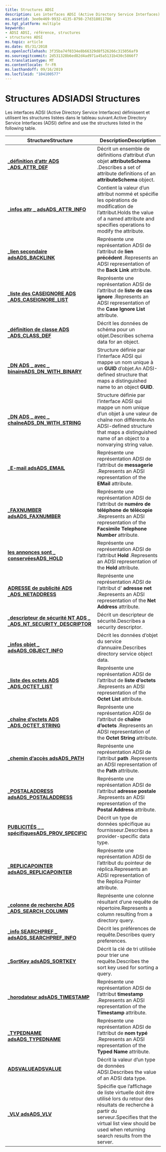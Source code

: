 ```yaml
---
title: Structures ADSI
description: Les interfaces ADSI (Active Directory Service Interfaces) définissent et utilisent les structures listées dans le tableau suivant.
ms.assetid: 3ee0e469-9932-4135-8798-27d318011786
ms.tgt_platform: multiple
keywords:
- ADSI ADSI, référence, structures
- structures ADSI
ms.topic: article
ms.date: 05/31/2018
ms.openlocfilehash: 3f35ba74f0334e8b66329d8f526266c315056af9
ms.sourcegitcommit: 2d531328b6ed82d4ad971a45a5131b430c5866f7
ms.translationtype: MT
ms.contentlocale: fr-FR
ms.lasthandoff: 09/16/2019
ms.locfileid: "104100577"
---
```

# <a name="adsi-structures"></a><span data-ttu-id="afa20-105">Structures ADSI</span><span class="sxs-lookup"><span data-stu-id="afa20-105">ADSI Structures</span></span>

<span data-ttu-id="afa20-106">Les interfaces ADSI (Active Directory Service Interfaces) définissent et utilisent les structures listées dans le tableau suivant.</span><span class="sxs-lookup"><span data-stu-id="afa20-106">Active Directory Service Interfaces (ADSI) define and use the structures listed in the following table.</span></span>



| <span data-ttu-id="afa20-107">Structure</span><span class="sxs-lookup"><span data-stu-id="afa20-107">Structure</span></span>                                                                      | <span data-ttu-id="afa20-108">Description</span><span class="sxs-lookup"><span data-stu-id="afa20-108">Description</span></span>                                                                                                    |
|--------------------------------------------------------------------------------|----------------------------------------------------------------------------------------------------------------|
| [<span data-ttu-id="afa20-109">**\_définition d’attr ADS \_**</span><span class="sxs-lookup"><span data-stu-id="afa20-109">**ADS\_ATTR\_DEF**</span></span>](/windows/desktop/api/Iads/ns-iads-ads_attr_def)<br/>                              | <span data-ttu-id="afa20-110">Décrit un ensemble de définitions d’attribut d’un objet **attributeSchema** .</span><span class="sxs-lookup"><span data-stu-id="afa20-110">Describes a set of attribute definitions of an **attributeSchema** object.</span></span><br/>                          |
| [<span data-ttu-id="afa20-111">**\_infos attr \_ ads**</span><span class="sxs-lookup"><span data-stu-id="afa20-111">**ADS\_ATTR\_INFO**</span></span>](/windows/desktop/api/Iads/ns-iads-ads_attr_info)<br/>                            | <span data-ttu-id="afa20-112">Contient la valeur d’un attribut nommé et spécifie les opérations de modification de l’attribut.</span><span class="sxs-lookup"><span data-stu-id="afa20-112">Holds the value of a named attribute and specifies operations to modify the attribute.</span></span><br/>              |
| [<span data-ttu-id="afa20-113">**\_lien secondaire ads**</span><span class="sxs-lookup"><span data-stu-id="afa20-113">**ADS\_BACKLINK**</span></span>](/windows/win32/api/iads/ns-iads-ads_backlink)<br/>                               | <span data-ttu-id="afa20-114">Représente une représentation ADSI de l’attribut de **lien précédent** .</span><span class="sxs-lookup"><span data-stu-id="afa20-114">Represents an ADSI representation of the **Back Link** attribute.</span></span><br/>                                   |
| [<span data-ttu-id="afa20-115">**\_liste des CASEIGNORE ADS \_**</span><span class="sxs-lookup"><span data-stu-id="afa20-115">**ADS\_CASEIGNORE\_LIST**</span></span>](/windows/desktop/api/Iads/ns-iads-ads_caseignore_list)<br/>                | <span data-ttu-id="afa20-116">Représente une représentation ADSI de l’attribut de **liste de cas ignore** .</span><span class="sxs-lookup"><span data-stu-id="afa20-116">Represents an ADSI representation of the **Case Ignore List** attribute.</span></span><br/>                            |
| [<span data-ttu-id="afa20-117">**\_définition de classe ADS \_**</span><span class="sxs-lookup"><span data-stu-id="afa20-117">**ADS\_CLASS\_DEF**</span></span>](/windows/desktop/api/Iads/ns-iads-ads_class_def)<br/>                            | <span data-ttu-id="afa20-118">Décrit les données de schéma pour un objet.</span><span class="sxs-lookup"><span data-stu-id="afa20-118">Describes schema data for an object.</span></span><br/>                                                                |
| [<span data-ttu-id="afa20-119">**\_DN ADS \_ avec \_ binaire**</span><span class="sxs-lookup"><span data-stu-id="afa20-119">**ADS\_DN\_WITH\_BINARY**</span></span>](/windows/win32/api/iads/ns-iads-ads_dn_with_binary)<br/>                 | <span data-ttu-id="afa20-120">Structure définie par l’interface ADSI qui mappe un nom unique à un **GUID** d’objet.</span><span class="sxs-lookup"><span data-stu-id="afa20-120">An ADSI-defined structure that maps a distinguished name to an object **GUID**.</span></span><br/>                     |
| [<span data-ttu-id="afa20-121">**\_DN ADS \_ avec \_ chaîne**</span><span class="sxs-lookup"><span data-stu-id="afa20-121">**ADS\_DN\_WITH\_STRING**</span></span>](/windows/win32/api/iads/ns-iads-ads_dn_with_string)<br/>                 | <span data-ttu-id="afa20-122">Structure définie par l’interface ADSI qui mappe un nom unique d’un objet à une valeur de chaîne non différente.</span><span class="sxs-lookup"><span data-stu-id="afa20-122">An ADSI-defined structure that maps a distinguished name of an object to a nonvarying string value.</span></span><br/> |
| [<span data-ttu-id="afa20-123">**\_E-mail ads**</span><span class="sxs-lookup"><span data-stu-id="afa20-123">**ADS\_EMAIL**</span></span>](/windows/win32/api/iads/ns-iads-ads_email)<br/>                                     | <span data-ttu-id="afa20-124">Représente une représentation ADSI de l’attribut de **messagerie** .</span><span class="sxs-lookup"><span data-stu-id="afa20-124">Represents an ADSI representation of the **EMail** attribute.</span></span><br/>                                       |
| [<span data-ttu-id="afa20-125">**\_FAXNUMBER ads**</span><span class="sxs-lookup"><span data-stu-id="afa20-125">**ADS\_FAXNUMBER**</span></span>](/windows/win32/api/iads/ns-iads-ads_faxnumber)<br/>                             | <span data-ttu-id="afa20-126">Représente une représentation ADSI de l’attribut de **numéro de téléphone de télécopie** .</span><span class="sxs-lookup"><span data-stu-id="afa20-126">Represents an ADSI representation of the **Facsimile Telephone Number** attribute.</span></span><br/>                  |
| [<span data-ttu-id="afa20-127">**les annonces sont \_ conservées**</span><span class="sxs-lookup"><span data-stu-id="afa20-127">**ADS\_HOLD**</span></span>](/windows/win32/api/iads/ns-iads-ads_hold)<br/>                                       | <span data-ttu-id="afa20-128">Représente une représentation ADSI de l’attribut **Hold** .</span><span class="sxs-lookup"><span data-stu-id="afa20-128">Represents an ADSI representation of the **Hold** attribute.</span></span><br/>                                        |
| [<span data-ttu-id="afa20-129">**ADRESSE de publicité ADS \_**</span><span class="sxs-lookup"><span data-stu-id="afa20-129">**ADS\_NETADDRESS**</span></span>](/windows/win32/api/iads/ns-iads-ads_netaddress)<br/>                           | <span data-ttu-id="afa20-130">Représente une représentation ADSI de l’attribut d' **adresse net** .</span><span class="sxs-lookup"><span data-stu-id="afa20-130">Represents an ADSI representation of the **Net Address** attribute.</span></span><br/>                                 |
| [<span data-ttu-id="afa20-131">**\_descripteur de sécurité NT ADS \_ \_**</span><span class="sxs-lookup"><span data-stu-id="afa20-131">**ADS\_NT\_SECURITY\_DESCRIPTOR**</span></span>](/windows/win32/api/iads/ns-iads-ads_nt_security_descriptor)<br/> | <span data-ttu-id="afa20-132">Décrit un descripteur de sécurité.</span><span class="sxs-lookup"><span data-stu-id="afa20-132">Describes a security descriptor.</span></span><br/>                                                                    |
| [<span data-ttu-id="afa20-133">**\_infos objet \_ ads**</span><span class="sxs-lookup"><span data-stu-id="afa20-133">**ADS\_OBJECT\_INFO**</span></span>](/windows/desktop/api/Iads/ns-iads-ads_object_info)<br/>                        | <span data-ttu-id="afa20-134">Décrit les données d’objet du service d’annuaire.</span><span class="sxs-lookup"><span data-stu-id="afa20-134">Describes directory service object data.</span></span><br/>                                                            |
| [<span data-ttu-id="afa20-135">**\_liste des octets ADS \_**</span><span class="sxs-lookup"><span data-stu-id="afa20-135">**ADS\_OCTET\_LIST**</span></span>](/windows/desktop/api/Iads/ns-iads-ads_octet_list)<br/>                          | <span data-ttu-id="afa20-136">Représente une représentation ADSI de l’attribut de **liste d’octets** .</span><span class="sxs-lookup"><span data-stu-id="afa20-136">Represents an ADSI representation of the **Octet List** attribute.</span></span><br/>                                  |
| [<span data-ttu-id="afa20-137">**\_chaîne d’octets ADS \_**</span><span class="sxs-lookup"><span data-stu-id="afa20-137">**ADS\_OCTET\_STRING**</span></span>](/windows/win32/api/iads/ns-iads-ads_octet_string)<br/>                      | <span data-ttu-id="afa20-138">Représente une représentation ADSI de l’attribut de **chaîne d’octets** .</span><span class="sxs-lookup"><span data-stu-id="afa20-138">Represents an ADSI representation of the **Octet String** attribute.</span></span><br/>                                |
| [<span data-ttu-id="afa20-139">**\_chemin d’accès ads**</span><span class="sxs-lookup"><span data-stu-id="afa20-139">**ADS\_PATH**</span></span>](/windows/win32/api/iads/ns-iads-ads_path)<br/>                                       | <span data-ttu-id="afa20-140">Représente une représentation ADSI de l’attribut **path** .</span><span class="sxs-lookup"><span data-stu-id="afa20-140">Represents an ADSI representation of the **Path** attribute.</span></span><br/>                                        |
| [<span data-ttu-id="afa20-141">**\_POSTALADDRESS ads**</span><span class="sxs-lookup"><span data-stu-id="afa20-141">**ADS\_POSTALADDRESS**</span></span>](/windows/win32/api/iads/ns-iads-ads_postaladdress)<br/>                     | <span data-ttu-id="afa20-142">Représente une représentation ADSI de l’attribut **adresse postale** .</span><span class="sxs-lookup"><span data-stu-id="afa20-142">Represents an ADSI representation of the **Postal Address** attribute.</span></span><br/>                              |
| [<span data-ttu-id="afa20-143">**PUBLICITÉS \_ \_ spécifiques**</span><span class="sxs-lookup"><span data-stu-id="afa20-143">**ADS\_PROV\_SPECIFIC**</span></span>](/windows/win32/api/iads/ns-iads-ads_prov_specific)<br/>                    | <span data-ttu-id="afa20-144">Décrit un type de données spécifique au fournisseur.</span><span class="sxs-lookup"><span data-stu-id="afa20-144">Describes a provider-specific data type.</span></span><br/>                                                            |
| [<span data-ttu-id="afa20-145">**\_REPLICAPOINTER ads**</span><span class="sxs-lookup"><span data-stu-id="afa20-145">**ADS\_REPLICAPOINTER**</span></span>](/windows/win32/api/iads/ns-iads-ads_replicapointer)<br/>                   | <span data-ttu-id="afa20-146">Représente une représentation ADSI de l’attribut du pointeur de réplica.</span><span class="sxs-lookup"><span data-stu-id="afa20-146">Represents an ADSI representation of the Replica Pointer attribute.</span></span><br/>                                 |
| [<span data-ttu-id="afa20-147">**\_colonne de recherche ADS \_**</span><span class="sxs-lookup"><span data-stu-id="afa20-147">**ADS\_SEARCH\_COLUMN**</span></span>](/windows/desktop/api/Iads/ns-iads-ads_search_column)<br/>                    | <span data-ttu-id="afa20-148">Représente une colonne résultant d’une requête de répertoire.</span><span class="sxs-lookup"><span data-stu-id="afa20-148">Represents a column resulting from a directory query.</span></span><br/>                                               |
| [<span data-ttu-id="afa20-149">**\_info SEARCHPREF \_ ads**</span><span class="sxs-lookup"><span data-stu-id="afa20-149">**ADS\_SEARCHPREF\_INFO**</span></span>](/windows/desktop/api/Iads/ns-iads-ads_searchpref_info)<br/>                | <span data-ttu-id="afa20-150">Décrit les préférences de requête.</span><span class="sxs-lookup"><span data-stu-id="afa20-150">Describes query preferences.</span></span><br/>                                                                        |
| [<span data-ttu-id="afa20-151">**\_SortKey ads**</span><span class="sxs-lookup"><span data-stu-id="afa20-151">**ADS\_SORTKEY**</span></span>](/windows/desktop/api/Iads/ns-iads-ads_sortkey)<br/>                                 | <span data-ttu-id="afa20-152">Décrit la clé de tri utilisée pour trier une requête.</span><span class="sxs-lookup"><span data-stu-id="afa20-152">Describes the sort key used for sorting a query.</span></span><br/>                                                    |
| [<span data-ttu-id="afa20-153">**\_horodateur ads**</span><span class="sxs-lookup"><span data-stu-id="afa20-153">**ADS\_TIMESTAMP**</span></span>](/windows/win32/api/iads/ns-iads-ads_timestamp)<br/>                             | <span data-ttu-id="afa20-154">Représente une représentation ADSI de l’attribut **timestamp** .</span><span class="sxs-lookup"><span data-stu-id="afa20-154">Represents an ADSI representation of the **Timestamp** attribute.</span></span><br/>                                   |
| [<span data-ttu-id="afa20-155">**\_TYPEDNAME ads**</span><span class="sxs-lookup"><span data-stu-id="afa20-155">**ADS\_TYPEDNAME**</span></span>](/windows/win32/api/iads/ns-iads-ads_typedname)<br/>                             | <span data-ttu-id="afa20-156">Représente une représentation ADSI de l’attribut de **nom typé** .</span><span class="sxs-lookup"><span data-stu-id="afa20-156">Represents an ADSI representation of the **Typed Name** attribute.</span></span><br/>                                  |
| [<span data-ttu-id="afa20-157">**ADSVALUE**</span><span class="sxs-lookup"><span data-stu-id="afa20-157">**ADSVALUE**</span></span>](/windows/desktop/api/Iads/ns-iads-adsvalue)<br/>                                        | <span data-ttu-id="afa20-158">Décrit la valeur d’un type de données ADSI.</span><span class="sxs-lookup"><span data-stu-id="afa20-158">Describes the value of an ADSI data type.</span></span><br/>                                                           |
| [<span data-ttu-id="afa20-159">**\_VLV ads**</span><span class="sxs-lookup"><span data-stu-id="afa20-159">**ADS\_VLV**</span></span>](/windows/desktop/api/Iads/ns-iads-ads_vlv)<br/>                                         | <span data-ttu-id="afa20-160">Spécifie que l’affichage de liste virtuelle doit être utilisé lors du retour des résultats de recherche à partir du serveur.</span><span class="sxs-lookup"><span data-stu-id="afa20-160">Specifies that the virtual list view should be used when returning search results from the server.</span></span><br/>  |



 

 

 





